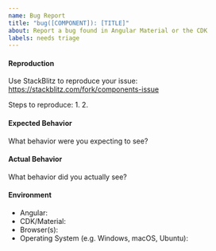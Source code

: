 ```yaml
---
name: Bug Report
title: "bug([COMPONENT]): [TITLE]"
about: Report a bug found in Angular Material or the CDK
labels: needs triage
---
```


#### Reproduction

Use StackBlitz to reproduce your issue: https://stackblitz.com/fork/components-issue

Steps to reproduce:
1. 
2. 
 
 
#### Expected Behavior

What behavior were you expecting to see?


#### Actual Behavior

What behavior did you actually see?


#### Environment

- Angular:
- CDK/Material:
- Browser(s):
- Operating System (e.g. Windows, macOS, Ubuntu): 
